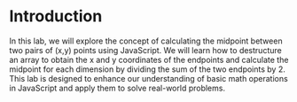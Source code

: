 # Introduction

In this lab, we will explore the concept of calculating the midpoint between two pairs of (x,y) points using JavaScript. We will learn how to destructure an array to obtain the x and y coordinates of the endpoints and calculate the midpoint for each dimension by dividing the sum of the two endpoints by 2. This lab is designed to enhance our understanding of basic math operations in JavaScript and apply them to solve real-world problems.
